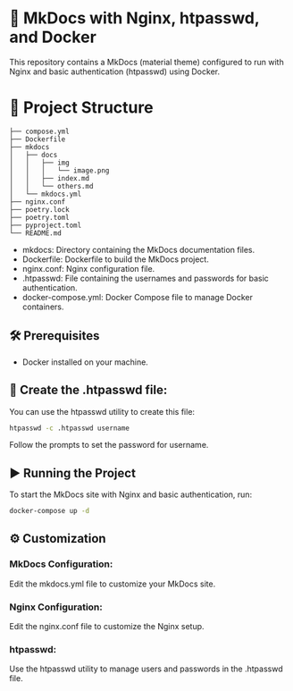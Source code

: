 
# 📑 MkDocs with Nginx, htpasswd, and Docker

This repository contains a MkDocs (material theme) configured to run with Nginx and basic authentication (htpasswd) using Docker.


# 📂 Project Structure

```
├── compose.yml
├── Dockerfile
├── mkdocs
│   ├── docs
│   │   ├── img
│   │   │   └── image.png
│   │   ├── index.md
│   │   └── others.md
│   └── mkdocs.yml
├── nginx.conf
├── poetry.lock
├── poetry.toml
├── pyproject.toml
└── README.md
```

- mkdocs: Directory containing the MkDocs documentation files.
- Dockerfile: Dockerfile to build the MkDocs project.
- nginx.conf: Nginx configuration file.
- .htpasswd: File containing the usernames and passwords for basic authentication.
- docker-compose.yml: Docker Compose file to manage Docker containers.

## 🛠️ Prerequisites

- Docker installed on your machine.

## 🔐 Create the .htpasswd file:

You can use the htpasswd utility to create this file:


```bash
htpasswd -c .htpasswd username
```

Follow the prompts to set the password for username.

## ▶️ Running the Project

To start the MkDocs site with Nginx and basic authentication, run:

```bash
docker-compose up -d
```

## ⚙️ Customization

### MkDocs Configuration:

Edit the mkdocs.yml file to customize your MkDocs site.

### Nginx Configuration:

Edit the nginx.conf file to customize the Nginx setup.

### htpasswd:

Use the htpasswd utility to manage users and passwords in the .htpasswd file.

